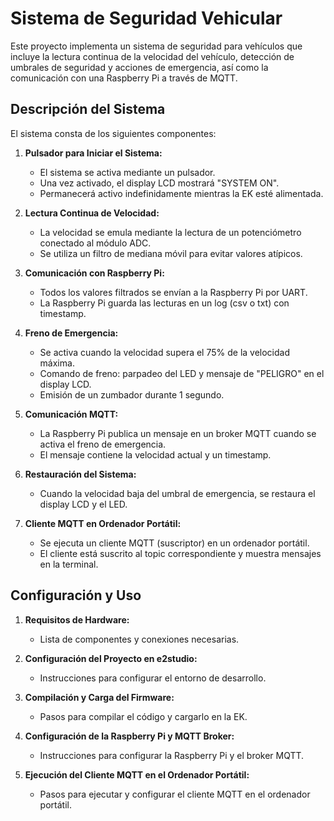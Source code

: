 # Sistema de Seguridad Vehicular

Este proyecto implementa un sistema de seguridad para vehículos que incluye la lectura continua de la velocidad del vehículo, detección de umbrales de seguridad y acciones de emergencia, así como la comunicación con una Raspberry Pi a través de MQTT.

## Descripción del Sistema

El sistema consta de los siguientes componentes:

1. **Pulsador para Iniciar el Sistema:**
   - El sistema se activa mediante un pulsador.
   - Una vez activado, el display LCD mostrará "SYSTEM ON".
   - Permanecerá activo indefinidamente mientras la EK esté alimentada.

2. **Lectura Continua de Velocidad:**
   - La velocidad se emula mediante la lectura de un potenciómetro conectado al módulo ADC.
   - Se utiliza un filtro de mediana móvil para evitar valores atípicos.

3. **Comunicación con Raspberry Pi:**
   - Todos los valores filtrados se envían a la Raspberry Pi por UART.
   - La Raspberry Pi guarda las lecturas en un log (csv o txt) con timestamp.

4. **Freno de Emergencia:**
   - Se activa cuando la velocidad supera el 75% de la velocidad máxima.
   - Comando de freno: parpadeo del LED y mensaje de "PELIGRO" en el display LCD.
   - Emisión de un zumbador durante 1 segundo.

5. **Comunicación MQTT:**
   - La Raspberry Pi publica un mensaje en un broker MQTT cuando se activa el freno de emergencia.
   - El mensaje contiene la velocidad actual y un timestamp.

6. **Restauración del Sistema:**
   - Cuando la velocidad baja del umbral de emergencia, se restaura el display LCD y el LED.

7. **Cliente MQTT en Ordenador Portátil:**
   - Se ejecuta un cliente MQTT (suscriptor) en un ordenador portátil.
   - El cliente está suscrito al topic correspondiente y muestra mensajes en la terminal.

## Configuración y Uso

1. **Requisitos de Hardware:**
   - Lista de componentes y conexiones necesarias.

2. **Configuración del Proyecto en e2studio:**
   - Instrucciones para configurar el entorno de desarrollo.

3. **Compilación y Carga del Firmware:**
   - Pasos para compilar el código y cargarlo en la EK.

4. **Configuración de la Raspberry Pi y MQTT Broker:**
   - Instrucciones para configurar la Raspberry Pi y el broker MQTT.

5. **Ejecución del Cliente MQTT en el Ordenador Portátil:**
   - Pasos para ejecutar y configurar el cliente MQTT en el ordenador portátil.
